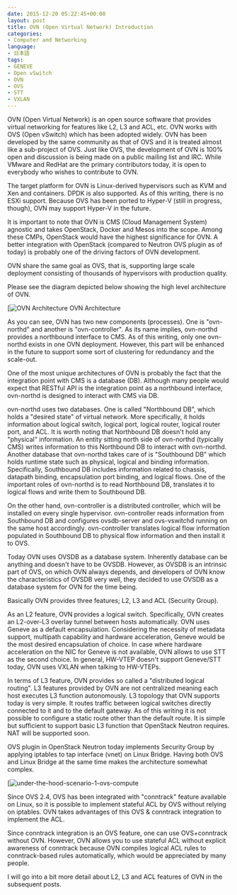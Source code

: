 ```yaml
---
date: 2015-12-20 05:22:45+00:00
layout: post
title: OVN (Open Virtual Network) Introduction
categories:
- Computer and Networking
language:
- 日本語
tags:
- GENEVE
- Open vSwitch
- OVN
- OVS
- STT
- VXLAN
---
```


OVN (Open Virtual Network) is an open source software that provides virtual networking for features like L2, L3 and ACL, etc. OVN works with OVS (Open vSwitch) which has been adopted widely. OVN has been developed by the same community as that of OVS and it is treated almost like a sub-project of OVS. Just like OVS, the development of OVN is 100% open and discussion is being made on a public mailing list and IRC. While VMware and RedHat are the primary contributors today, it is open to everybody who wishes to contribute to OVN.

The target platform for OVN is Linux-derived hypervisors such as KVM and Xen and containers. DPDK is also supported. As of this writing, there is no ESXi support. Because OVS has been ported to Hyper-V (still in progress, though), OVN may support Hyper-V in the future.

It is important to note that OVN is CMS (Cloud Management System) agnostic and takes OpenStack, Docker and Mesos into the scope. Among these CMPs, OpenStack would have the highest significance for OVN. A better integration with OpenStack (compared to Neutron OVS plugin as of today) is probably one of the driving factors of OVN development.

OVN share the same goal as OVS, that is, supporting large scale deployment consisting of thousands of hypervisors with production quality.

Please see the diagram depicted below showing the high level architecture of OVN.

[![OVN Architecture]({{site.baseurl}}/images/OVN-Architecture.png) OVN Architecture

As you can see, OVN has two new components (processes). One is "ovn-northd" and another is "ovn-controller". As its name implies, ovn-northd provides a northbound interface to CMS. As of this writing, only one ovn-northd exists in one OVN deployment. However, this part will be enhanced in the future to support some sort of clustering for redundancy and the scale-out.

One of the most unique architectures of OVN is probably the fact that the integration point with CMS is a database (DB). Although many people would expect that RESTful API is the integration point as a northbound interface, ovn-northd is designed to interact with CMS via DB.

ovn-northd uses two databases. One is called "Northbound DB", which holds a "desired state" of virtual network. More specifically, it holds information about logical switch, logical port, logical router, logical router port, and ACL. It is worth noting that Northbound DB doesn't hold any "physical" information. An entity sitting north side of ovn-northd (typically CMS) writes information to this Northbound DB to interact with ovn-northd. Another database that ovn-northd takes care of is "Southbound DB" which holds runtime state such as physical, logical and binding information. Specifically, Southbound DB includes information related to chassis, datapath binding, encapsulation port binding, and logical flows. One of the important roles of ovn-northd is to read Northbound DB, translates it to logical flows and write them to Southbound DB.

On the other hand, ovn-controller is a distributed controller, which will be installed on every single hypervisor. ovn-controller reads information from Southbound DB and configures ovsdb-server and ovs-vswitchd running on the same host accordingly. ovn-controller translates logical flow information populated in Southbound DB to physical flow information and then install it to OVS.

Today OVN uses OVSDB as a database system. Inherently database can be anything and doesn't have to be OVSDB. However, as OVSDB is an intrinsic part of OVS, on which OVN always depends, and developers of OVN know the characteristics of OVSDB very well, they decided to use OVSDB as a database system for OVN for the time being.

Basically OVN provides three features; L2, L3 and ACL (Security Group).

As an L2 feature, OVN provides a logical switch. Specifically, OVN creates an L2-over-L3 overlay tunnel between hosts automatically. OVN uses Geneve as a default encapsulation. Considering the necessity of metadata support, multipath capability and hardware acceleration, Geneve would be the most desired encapsulation of choice. In case where hardware acceleration on the NIC for Geneve is not available, OVN allows to use STT as the second choice. In general, HW-VTEP doesn't support Geneve/STT today, OVN uses VXLAN when talking to HW-VTEPs.

In terms of L3 feature, OVN provides so called a "distributed logical routing". L3 features provided by OVN are not centralized meaning each host executes L3 function autonomously. L3 topology that OVN supports today is very simple. It routes traffic between logical switches directly connected to it and to the default gateway. As of this writing it is not possible to configure a static route other than the default route. It is simple but sufficient to support basic L3 function that OpenStack Neutron requires. NAT will be supported soon. 

OVS plugin in OpenStack Neutron today implements Security Group by applying iptables to tap interface (vnet) on Linux Bridge. Having both OVS and Linux Bridge at the same time makes the architecture somewhat complex. 

[![under-the-hood-scenario-1-ovs-compute]({{site.baseurl}}/images/under-the-hood-scenario-1-ovs-compute.png)

Since OVS 2.4, OVS has been integrated with "conntrack" feature available on Linux, so it is possible to implement stateful ACL by OVS without relying on iptables. OVN takes advantages of this OVS & conntrack integration to implement the ACL. 

Since conntrack integration is an OVS feature, one can use OVS+conntrack without OVN. However, OVN allows you to use stateful ACL without explicit awareness of conntrack because OVN compiles logical ACL rules to conntrack-based rules automatically, which would be appreciated by many people. 

I will go into a bit more detail about L2, L3 and ACL features of OVN in the subsequent posts.
